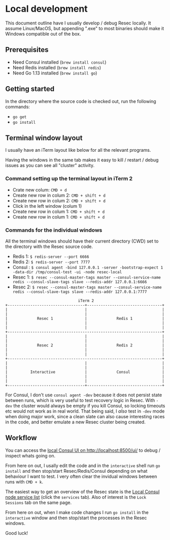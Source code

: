 # Local development

This document outline have I usually develop / debug Resec locally. It assume Linux/MacOS, but appending ".exe" to most binaries should make it Windows compatible out of the box.

## Prerequisites

* Need Consul installed (`brew install consul`)
* Need Redis installed (`brew install redis`)
* Need Go 1.13 installed (`brew install go`)

## Getting started

In the directory where the source code is checked out, run the following commands:

* `go get`
* `go install`

## Terminal window layout

I usually have an iTerm layout like below for all the relevant programs.

Having the windows in the same tab makes it easy to kill / restart / debug issues as you can see all "cluster" activity.

### Command setting up the terminal layout in iTerm 2

* Crate new colum: `CMD + d`
* Create new row in colum 2: `CMD + shift + d`
* Create new row in colum 2: `CMD + shift + d`
* Click in the left window (colum 1)
* Create new row in colum 1: `CMD + shift + d`
* Create new row in colum 1: `CMD + shift + d`

### Commands for the individual windows

All the terminal windows should have their current directory (CWD) set to the directory with the Resec source code.

* Redis 1: `$ redis-server --port 6666`
* Redis 2: `$ redis-server --port 7777`
* Consul : `$ consul agent -bind 127.0.0.1 -server -bootstrap-expect 1 -data-dir /tmp/consul-test -ui -node resec-local`
* Resec 1: `$ resec --consul-master-tags master --consul-service-name redis --consul-slave-tags slave --redis-addr 127.0.0.1:6666`
* Resec 2: `$ resec --consul-master-tags master --consul-service-name redis --consul-slave-tags slave --redis-addr 127.0.0.1:7777`

```text
                                iTerm 2
+----------------------------------+---------------------------------+
|                                  |                                 |
|                                  |                                 |
|             Resec 1              |             Redis 1             |
|                                  |                                 |
|                                  |                                 |
+--------------------------------------------------------------------+
|                                  |                                 |
|                                  |                                 |
|             Resec 2              |             Redis 2             |
|                                  |                                 |
|                                  |                                 |
+--------------------------------------------------------------------+
|                                  |                                 |
|                                  |                                 |
|          Interactive             |             Consul              |
|                                  |                                 |
|                                  |                                 |
+----------------------------------+---------------------------------+
```

For Consul, I don't use `consul agent -dev` because it does not persist state between runs, which is very useful to test recovery logic in Resec. With `-dev` the cluster would always be empty if you kill Consul, so locking timeouts etc would not work as in real world. That being said, I *also* test in `-dev` mode when doing major work, since a clean slate can also cause interesting races in the code, and better emulate a new Resec cluster being created.

## Workflow

You can access the [local Consul UI on http://localhost:8500/ui/](http://localhost:8500/ui/dc1/services) to debug / inspect whats going on.

From here on out, I usally edit the code and in the `interactive` shell run `go install` and then stop/start Resec/Redis/Consul depending on what behaviour I want to test. I very often clear the invidual windows between runs with `CMD + k`.

The easiest way to get an overview of the Resec state is the [Local Consul node service list](http://localhost:8500/ui/dc1/nodes/resec-local) (click the `services` tab). Also of interest is the `Lock Sessions` tab on the same page.

From here on out, when I make code changes I run `go install` in the `interactive` window and then stop/start the processes in the Resec windows.

Good luck!
